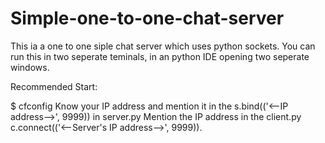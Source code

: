 # Simple-one-to-one-chat-server
This ia a one to one siple chat server which uses python sockets. You can run this in two seperate teminals, in an python IDE opening two seperate windows.

Recommended Start:

$ cfconfig 
Know your IP address and mention it in the s.bind(('<--IP address-->', 9999)) in server.py
Mention the IP address in the client.py c.connect(('<--Server's IP address-->', 9999)).


